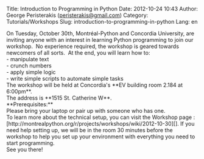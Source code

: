 Title: Introduction to Programming in Python
Date: 2012-10-24 10:43
Author: George Peristerakis (peristerakis@gmail.com)
Category: Tutorials/Workshops
Slug: introduction-to-programming-in-python
Lang: en

<!--:en-->
<div id="magicdomid4">
On Tuesday, October 30th, Montréal-Python and Concordia University, are
inviting anyone with an interest in learning Python programming to join
our workshop.  No experience required, the workshop is geared towards
newcomers of all sorts.  At the end, you will learn how to:
</div>
<div id="magicdomid5">
- manipulate text
</div>
<div id="magicdomid6">
- crunch numbers
</div>
<div id="magicdomid7">
- apply simple logic
</div>
<div id="magicdomid8">
- write simple scripts to automate simple tasks
</div>
<div id="magicdomid10">
The workshop will be held at Concordia's **EV building room 2.184 at
6:00pm**.
</div>
<div id="magicdomid11">
The address is **1515 St. Catherine W**.
</div>
<div id="magicdomid13">
**Prerequisites:**
</div>
<div id="magicdomid14">
Please bring your laptop or pair up with someone who has one.
</div>
<div id="magicdomid17">
To learn more about the technical setup, you can visit the Workshop page
:[http://montrealpython.org/r/projects/workshops/wiki/2012-10-30][]. If
you need help setting up, we will be in the room 30 minutes before the
workshop to help you set up your environment with everything you need to
start programming.
</div>
<div>
See you there!
</div>

  [http://montrealpython.org/r/projects/workshops/wiki/2012-10-30]: http://montrealpython.org/r/projects/workshops/wiki/2012-10-30
